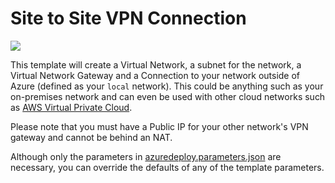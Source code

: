 # Site to Site VPN Connection

<a href="https://portal.azure.com/#create/Microsoft.Template/uri/https%3A%2F%2Fraw.githubusercontent.com%2Fpetermascaro%2Fazure-quickstart-templates%2Fmaster%2F101-create-site-to-site-vpn%2Fazuredeploy.json" target="_blank">
    <img src="http://azuredeploy.net/deploybutton.png"/>
</a>

This template will create a Virtual Network, a subnet for the network, a Virtual Network Gateway and a Connection to your network outside of Azure (defined as your `local` network). This could be anything such as your on-premises network and can even be used with other cloud networks such as [AWS Virtual Private Cloud](https://github.com/sedouard/aws-vpc-to-azure-vnet). 

Please note that you must have a Public IP for your other network's VPN gateway and cannot be behind an NAT.

Although only the parameters in [azuredeploy.parameters.json](./azuredeploy.parameters.json) are necessary, you can override the defaults of any of the template parameters.
